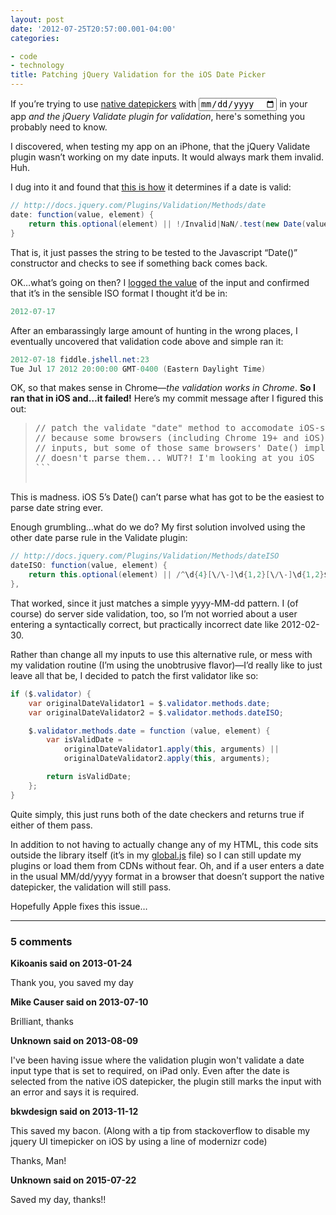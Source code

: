 ```yaml
---
layout: post
date: '2012-07-25T20:57:00.001-04:00'
categories:

- code
- technology
title: Patching jQuery Validation for the iOS Date Picker
---
```



If you’re trying to use [native datepickers](../2012/2012-07-let-browser-handle-datepicker-if-it-can.html) with <code><input type="date"/></code> in your app *and the jQuery Validate plugin for validation*, here's something you probably need to know.

I discovered, when testing my app on an iPhone, that the jQuery Validate plugin wasn’t working on my date inputs. It would always mark them invalid. Huh.

I dug into it and found that [this is how](https://github.com/jzaefferer/jquery-validation/blob/907467e874e8812ee9547cc7073d793dfd253f2f/jquery.validate.js#L1107) it determines if a date is valid:  
```cs
// http://docs.jquery.com/Plugins/Validation/Methods/date
date: function(value, element) {
    return this.optional(element) || !/Invalid|NaN/.test(new Date(value));
}
```



That is, it just passes the string to be tested to the Javascript “Date()” constructor and checks to see if something back comes back.


OK…what’s going on then? I [logged the value](http://jsfiddle.net/mharen/EXsKA/) of the input and confirmed that it’s in the sensible ISO format I thought it’d be in:


```cs
2012-07-17 
```



After an embarassingly large amount of hunting in the wrong places, I eventually uncovered that validation code above and simple ran it:


```cs
2012-07-18 fiddle.jshell.net:23
Tue Jul 17 2012 20:00:00 GMT-0400 (Eastern Daylight Time) 
```



OK, so that makes sense in Chrome—*the validation works in Chrome*. **So I ran that in iOS and…it failed!** Here’s my commit message after I figured this out:

<blockquote>
  <pre>// patch the validate "date" method to accomodate iOS-style ISO dates
// because some browsers (including Chrome 19+ and iOS) support HTML5 date
// inputs, but some of those same browsers' Date() implementation
// doesn't parse them... WUT?! I'm looking at you iOS
```

</blockquote>


This is madness. iOS 5’s Date() can’t parse what has got to be the easiest to parse date string ever.


Enough grumbling…what do we do? My first solution involved using the other date parse rule in the Validate plugin: 


```cs
// http://docs.jquery.com/Plugins/Validation/Methods/dateISO
dateISO: function(value, element) {
    return this.optional(element) || /^\d{4}[\/\-]\d{1,2}[\/\-]\d{1,2}$/.test(value);
},
```



That worked, since it just matches a simple yyyy-MM-dd pattern. I (of course) do server side validation, too, so I’m not worried about a user entering a syntactically correct, but practically incorrect date like 2012-02-30.


Rather than change all my inputs to use this alternative rule, or mess with my validation routine (I’m using the unobtrusive flavor)—I’d really like to just leave all that be, I decided to patch the first validator like so:


```cs
if ($.validator) {
    var originalDateValidator1 = $.validator.methods.date;
    var originalDateValidator2 = $.validator.methods.dateISO;

    $.validator.methods.date = function (value, element) {
        var isValidDate =
            originalDateValidator1.apply(this, arguments) ||
            originalDateValidator2.apply(this, arguments);

        return isValidDate;
    };
}
```



Quite simply, this just runs both of the date checkers and returns true if either of them pass.


In addition to not having to actually change any of my HTML, this code sits outside the library itself (it’s in my [global.js](https://github.com/mharen/service-tracker/blob/1bac669089a4b2c6c4c472a6c972073353726954/service-tracker-mvc/Scripts/script.js#L20) file) so I can still update my plugins or load them from CDNs without fear. Oh, and if a user enters a date in the usual MM/dd/yyyy format in a browser that doesn’t support the native datepicker, the validation will still pass.


Hopefully Apple fixes this issue…

---

### 5 comments

**Kikoanis said on 2013-01-24**

Thank you, you saved my day

**Mike Causer said on 2013-07-10**

Brilliant, thanks

**Unknown said on 2013-08-09**

I've been having issue where the validation plugin won't validate a date input type that is set to required, on iPad only. Even after the date is selected from the native iOS datepicker, the plugin still marks the input with an error and says it is required.

**bkwdesign said on 2013-11-12**

This saved my bacon. (Along with a tip from stackoverflow to disable my jquery UI timepicker on iOS by using a line of modernizr code)

Thanks, Man!

**Unknown said on 2015-07-22**

Saved my day, thanks!!

